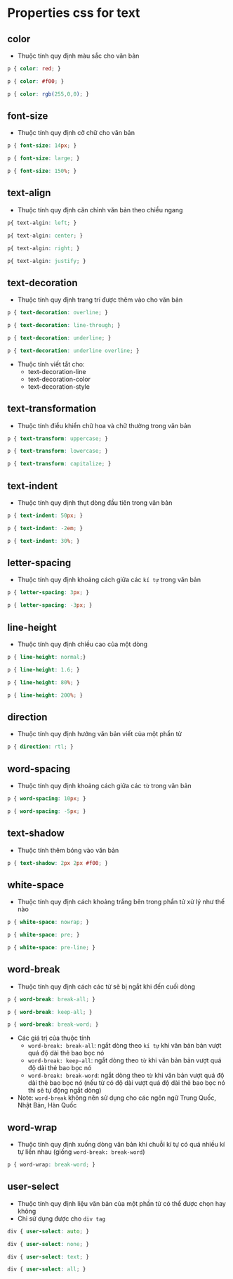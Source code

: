 # Properties css for text

## color
- Thuộc tính quy định màu sắc cho văn bản
```css
p { color: red; }

p { color: #f00; }

p { color: rgb(255,0,0); }
```

## font-size
- Thuộc tính quy định cỡ chữ cho văn bản
```css
p { font-size: 14px; }

p { font-size: large; }

p { font-size: 150%; }
```

## text-align
- Thuộc tính quy định căn chỉnh văn bản theo chiều ngang
```css
p{ text-algin: left; } 

p{ text-algin: center; } 

p{ text-algin: right; }

p{ text-algin: justify; }
```

## text-decoration
- Thuộc tính quy định trang trí được thêm vào cho văn bản
```css
p { text-decoration: overline; }

p { text-decoration: line-through; }

p { text-decoration: underline; }

p { text-decoration: underline overline; }
```
- Thuộc tính viết tắt cho:
  - text-decoration-line
  - text-decoration-color
  - text-decoration-style
  
## text-transformation
- Thuộc tính điều khiển chữ hoa và chữ thường trong văn bản
```css
p { text-transform: uppercase; }

p { text-transform: lowercase; }

p { text-transform: capitalize; }
```

## text-indent
- Thuộc tính quy định thụt dòng đầu tiên trong văn bản
```css
p { text-indent: 50px; }

p { text-indent: -2em; }

p { text-indent: 30%; }
```

## letter-spacing
- Thuộc tính quy định khoảng cách giữa các `kí tự` trong văn bản
```css
p { letter-spacing: 3px; }

p { letter-spacing: -3px; }
```
## line-height
- Thuộc tính quy định chiều cao của một dòng
```css
p { line-height: normal;}

p { line-height: 1.6; }

p { line-height: 80%; }

p { line-height: 200%; }
```

## direction
- Thuộc tính quy định hướng văn bản viết của một phần từ
```css
p { direction: rtl; }
```

## word-spacing
- Thuộc tính quy định khoảng cách giữa các `từ` trong văn bản
```css
p { word-spacing: 10px; }

p { word-spacing: -5px; }
```

## text-shadow
- Thuộc tính thêm bóng vào văn bản
```css
p { text-shadow: 2px 2px #f00; }
```

## white-space
- Thuộc tính quy định cách khoảng trắng bên trong phần tử xử lý như thế nào
```css
p { white-space: nowrap; }

p { white-space: pre; }

p { white-space: pre-line; }
```

## word-break
- Thuộc tính quy định cách các từ sẽ bị ngắt khi đến cuối dòng
```css
p { word-break: break-all; }

p { word-break: keep-all; }

p { word-break: break-word; }
```
- Các giá trị của thuộc tính
  - `word-break: break-all`: ngắt dòng theo `kí tự` khi văn bản bản vượt quá độ dài thẻ bao bọc nó
  - `word-break: keep-all`: ngắt dòng theo `từ` khi văn bản bản vượt quá độ dài thẻ bao bọc nó
  - `word-break: break-word`: ngắt dòng theo `từ` khi văn bản vượt quá độ dài thẻ bao bọc nó (nếu từ có độ dài vượt quá độ dài thẻ bao bọc nó thì sẽ tự động ngắt dòng)
- Note: `word-break` không nên sử dụng cho các ngôn ngữ Trung Quốc, Nhật Bản, Hàn Quốc
## word-wrap
- Thuộc tính quy định xuống dòng văn bản khi chuỗi kí tự có quá nhiều kí tự liền nhau (giống `word-break: break-word`)
```css
p { word-wrap: break-word; }
```

## user-select
- Thuộc tính quy định liệu văn bản của một phần tử có thể được chọn hay không
- Chỉ sử dụng được cho `div tag`
```css
div { user-select: auto; }

div { user-select: none; }

div { user-select: text; }

div { user-select: all; }
```
